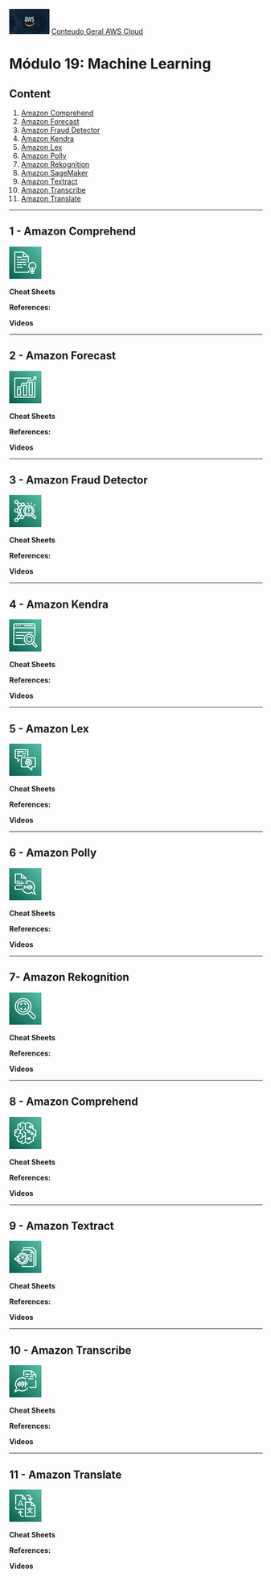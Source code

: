 <img src="../images/extra/banner_aws.png" alt="aws" width=80 height=50 /> [Conteudo Geral AWS Cloud][1]

[1]: https://github.com/weder96/aws-certification-learning

# Módulo 19: Machine Learning

## Content
1. <a href="#section-1"> Amazon Comprehend </a>
2. <a href="#section-2"> Amazon Forecast </a>
3. <a href="#section-3"> Amazon Fraud Detector </a>
4. <a href="#section-4"> Amazon Kendra </a>
5. <a href="#section-5"> Amazon Lex </a>
6. <a href="#section-6"> Amazon Polly </a>
7. <a href="#section-7"> Amazon Rekognition </a>
8. <a href="#section-8"> Amazon SageMaker </a>
9. <a href="#section-9"> Amazon Textract </a>
10. <a href="#section-10"> Amazon Transcribe </a>
11. <a href="#section-11"> Amazon Translate </a>

***************************************************************************************************
## <a id="section-1" ></a> **1 - Amazon Comprehend**

![Amazon Comprehend](../images/Architecture-Service-Icons_01312022/Arch_Machine-Learning/48/Arch_Amazon-Comprehend_48.png "Amazon Comprehend")

**Cheat Sheets**

**References:**

**Videos**

***************************************************************************************************
## <a id="section-2" ></a> **2 - Amazon Forecast**

![Amazon Forecast](../images/Architecture-Service-Icons_01312022/Arch_Machine-Learning/48/Arch_Amazon-Forecast_48.png "Amazon Forecast")

**Cheat Sheets**

**References:**

**Videos**

***************************************************************************************************
## <a id="section-3" ></a> **3 - Amazon Fraud Detector**

![Amazon Fraud Detector](../images/Architecture-Service-Icons_01312022/Arch_Machine-Learning/48/Arch_Amazon-Fraud-Detector_48.png "Amazon Fraud Detector")

**Cheat Sheets**

**References:**

**Videos**

***************************************************************************************************
## <a id="section-4" ></a> **4 - Amazon Kendra**

![Amazon Kendra](../images/Architecture-Service-Icons_01312022/Arch_Machine-Learning/48/Arch_Amazon-Kendra_48.png "Amazon Kendra")

**Cheat Sheets**

**References:**

**Videos**

***************************************************************************************************
## <a id="section-5" ></a> **5 - Amazon Lex**

![Amazon Lex](../images/Architecture-Service-Icons_01312022/Arch_Machine-Learning/48/Arch_Amazon-Lex_48.png "Amazon Lex")

**Cheat Sheets**

**References:**

**Videos**

***************************************************************************************************
## <a id="section-6" ></a> **6 - Amazon Polly**

![Amazon Polly](../images/Architecture-Service-Icons_01312022/Arch_Machine-Learning/48/Arch_Amazon-Polly_48.png "Polly")

**Cheat Sheets**

**References:**

**Videos**

***************************************************************************************************
## <a id="section-7" ></a> **7- Amazon Rekognition**

![Amazon Rekognition](../images/Architecture-Service-Icons_01312022/Arch_Machine-Learning/48/Arch_Amazon-Rekognition_48.png "Amazon Rekognition")

**Cheat Sheets**

**References:**

**Videos**

***************************************************************************************************
## <a id="section-8" ></a> **8 - Amazon Comprehend**

![Amazon SageMaker](../images/Architecture-Service-Icons_01312022/Arch_Machine-Learning/48/Arch_Amazon-SageMaker_48.png "Amazon SageMaker")

**Cheat Sheets**

**References:**

**Videos**

***************************************************************************************************
## <a id="section-9" ></a> **9 - Amazon Textract**

![Amazon Textract](../images/Architecture-Service-Icons_01312022/Arch_Machine-Learning/48/Arch_Amazon-Textract_48.png "Amazon Textract")

**Cheat Sheets**

**References:**

**Videos**

***************************************************************************************************
## <a id="section-10" ></a> **10 - Amazon Transcribe**

![Amazon Transcribe](../images/Architecture-Service-Icons_01312022/Arch_Machine-Learning/48/Arch_Amazon-Transcribe_48.png "Amazon Transcribe")

**Cheat Sheets**

**References:**

**Videos**

***************************************************************************************************
## <a id="section-11" ></a> **11 - Amazon Translate**

![Amazon Translate](../images/Architecture-Service-Icons_01312022/Arch_Machine-Learning/48/Arch_Amazon-Translate_48.png "Amazon Translate")

**Cheat Sheets**

**References:**

**Videos**